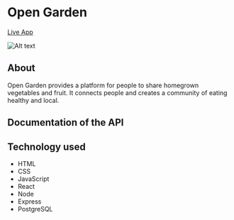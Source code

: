# Open Garden

[Live App](https://opengarden.wmq516.now.sh)

![Alt text](https://github.com/natsun121/for-drizzle/blob/master/assets/screenshot480.png "Screenshot of live app")

## About 
Open Garden provides a platform for people to share homegrown vegetables and fruit. It connects people and creates a community of eating healthy and local.

## Documentation of the API

## Technology used

* HTML
* CSS
* JavaScript
* React
* Node
* Express
* PostgreSQL
